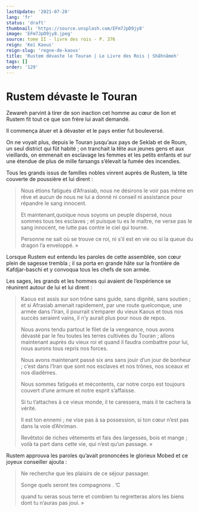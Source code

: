```yaml
---
lastUpdate: '2021-07-28'
lang: 'fr'
status: 'draft'
thumbnail: 'https://source.unsplash.com/EFm7JpD9jy8'
image: 'EFm7JpD9jy8.jpeg'
source: tome II - livre des rois - P. 376
reign: 'Keï Kaous'
reign-slug: 'regne-de-kaous'
title: 'Rustem dévaste le Touran | Le Livre des Rois | Shâhnâmeh'
tags: []
order: '129'
---
```


<!-- LTeX: language=fr -->

# Rustem dévaste le Touran

Zewareh parvint à tirer de son inaction cet homme au cœur de lion et Rustem fit tout ce que son frère lui avait demandé.

Il commença àtuer et à dévaster et le pays entier fut bouleversé.

On ne voyait plus, depuis le Touran jusqu’aux pays de Seklab et de Roum, un seul district qui fût habité ; on tranchait la tête aux jeunes gens et aux vieillards, on emmenait en esclavage les femmes et les petits enfants et sur une étendue de plus de mille farsangs s’élevait la fumée des incendies.

Tous les grands issus de familles nobles vinrent auprès de Rustem, la tête couverte de poussière et lui dirent :

> Nous étions fatigués d’Afrasiab, nous ne désirons le voir pas même en rêve et aucun de nous ne lui a donné ni conseil ni assistance pour répandre le sang innocent.
>
> Et maintenant,quoique nous soyons un peuple dispersé, nous sommes tous tes esclaves ; et puisque tu es le maître, ne verse pas le sang innocent, ne lutte pas contre le ciel qui tourne.
>
> Personne ne sait où se trouve ce roi, ni s’il est en vie ou si la queue du dragon l’a enveloppé. »

Lorsque Rustem eut entendu les paroles de cette assemblée, son cœur plein de sagesse trembla ; il sa porta en grande hâte sur la frontière de Kafdjar-baschi et y convoqua tous les chefs de son armée.

Les sages, les grands et les hommes qui avaient de l’expérience se réunirent autour de lui et lui dirent :

> Kaous est assis sur son trône sans guide, sans dignité, sans soutien ; et si Afrasiab amenait rapidement, par une route quelconque, une armée dans l’Iran, il pourrait s’emparer du vieux Kaous et tous nos succès seraient vains, il n’y aurait plus pour nous de repos.
>
> Nous avons tendu partout le filet de la vengeance, nous avons dévasté par le feu toutes les terres cultivées du Touran ; allons maintenant auprès du vieux roi et quand il faudra combattre pour lui, nous aurons tous repris nos forces.
>
> Nous avons maintenant passé six ans sans jouir d’un jour de bonheur ; c’est dans l’Iran que sont nos esclaves et nos trônes, nos sceaux et nos diadèmes.
>
> Nous sommes fatigués et mécontents, car notre corps est toujours couvert d’une armure et notre esprit s’affaisse.
>
> Si tu t’attaches à ce vieux monde, il te caressera, mais il te cachera la vérité.
>
> Il est ton ennemi ; ne vise pas à sa possession, si ton cœur n’est pas dans la voie d’Ahriman.
>
> Revêtstoi de riches vêtements et fais des largesses, bois et mange ; voilà ta part dans cette vie, qui n’est qu’un passage. »

Rustem approuva les paroles qu’avait prononcées le glorieux Mobed et ce joyeux conseiller ajouta :

> Ne recherche que les plaisirs de ce séjour passager.
>
> Songe quels seront tes compagnons .
’C
>
> quand tu seras sous terre et combien tu regretteras alors les biens dont tu n’auras pas joui. »
